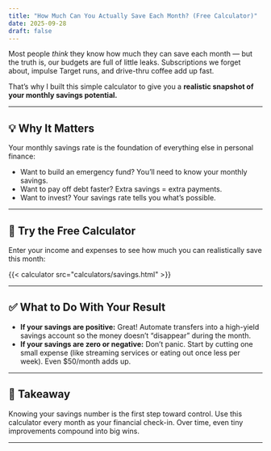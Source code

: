 ```yaml
---
title: "How Much Can You Actually Save Each Month? (Free Calculator)"
date: 2025-09-28
draft: false
---
```


Most people *think* they know how much they can save each month — but the truth is, our budgets are full of little leaks. Subscriptions we forget about, impulse Target runs, and drive-thru coffee add up fast.

That’s why I built this simple calculator to give you a **realistic snapshot of your monthly savings potential.**

---

## 💡 Why It Matters
Your monthly savings rate is the foundation of everything else in personal finance:
- Want to build an emergency fund? You’ll need to know your monthly savings.
- Want to pay off debt faster? Extra savings = extra payments.
- Want to invest? Your savings rate tells you what’s possible.

---

## 🧮 Try the Free Calculator
Enter your income and expenses to see how much you can realistically save this month:

{{< calculator src="calculators/savings.html" >}}

---

## ✅ What to Do With Your Result
- **If your savings are positive:** Great! Automate transfers into a high-yield savings account so the money doesn’t “disappear” during the month.  
- **If your savings are zero or negative:** Don’t panic. Start by cutting one small expense (like streaming services or eating out once less per week). Even $50/month adds up.  

---

## 🚀 Takeaway
Knowing your savings number is the first step toward control. Use this calculator every month as your financial check-in. Over time, even tiny improvements compound into big wins.  

---
